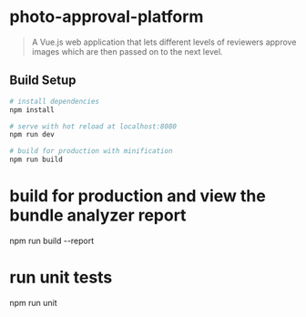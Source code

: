 # photo-approval-platform

> A Vue.js web application that lets different levels of reviewers approve images which are then passed on to the next level.
## Build Setup

``` bash
# install dependencies
npm install

# serve with hot reload at localhost:8080
npm run dev

# build for production with minification
npm run build
```
# build for production and view the bundle analyzer report
npm run build --report


# run unit tests
npm run unit


